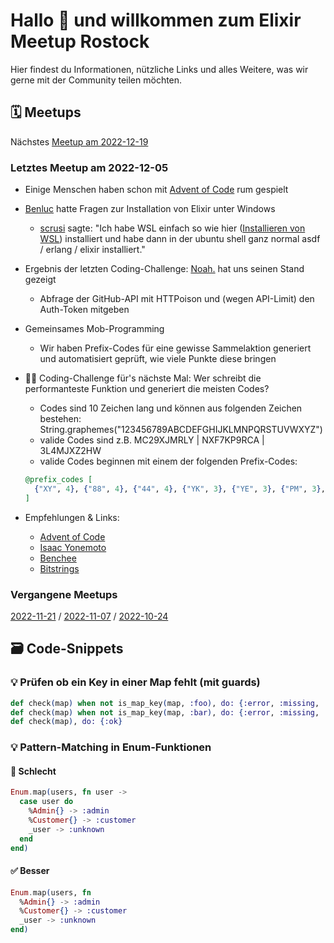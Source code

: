 <!--
**Here are some ideas to get you started:**

🙋‍♀️ A short introduction - what is your organization all about?
🌈 Contribution guidelines - how can the community get involved?
👩‍💻 Useful resources - where can the community find your docs? Is there anything else the community should know?
🍿 Fun facts - what does your team eat for breakfast?
🧙 Remember, you can do mighty things with the power of [Markdown](https://docs.github.com/github/writing-on-github/getting-started-with-writing-and-formatting-on-github/basic-writing-and-formatting-syntax)
-->

# Hallo 👋 und willkommen zum Elixir Meetup Rostock

Hier findest du Informationen, nützliche Links und alles Weitere, was wir gerne mit der Community teilen möchten.

## 🗓️ Meetups

Nächstes [Meetup am 2022-12-19](https://www.meetup.com/altow-academy/events/290042304)

### Letztes Meetup am 2022-12-05

- Einige Menschen haben schon mit [Advent of Code](https://adventofcode.com) rum gespielt
- [Benluc](https://github.com/Benluc) hatte Fragen zur Installation von Elixir unter Windows
  - [scrusi](https://github.com/scrusi) sagte: "Ich habe WSL einfach so wie hier ([Installieren von WSL](https://learn.microsoft.com/de-de/windows/wsl/install)) installiert und habe dann in der ubuntu shell ganz normal asdf / erlang / elixir installiert."
- Ergebnis der letzten Coding-Challenge: [Noah.](https://github.com/NoahLeu) hat uns seinen Stand gezeigt
  - Abfrage der GitHub-API mit HTTPoison und (wegen API-Limit) den Auth-Token mitgeben
- Gemeinsames Mob-Programming
  - Wir haben Prefix-Codes für eine gewisse Sammelaktion generiert und automatisiert geprüft, wie viele Punkte diese bringen
- 👩‍💻 Coding-Challenge für's nächste Mal: Wer schreibt die performanteste Funktion und generiert die meisten Codes?

  - Codes sind 10 Zeichen lang und können aus folgenden Zeichen bestehen: String.graphemes("123456789ABCDEFGHIJKLMNPQRSTUVWXYZ")
  - valide Codes sind z.B. MC29XJMRLY | NXF7KP9RCA | 3L4MJXZ2HW
  - valide Codes beginnen mit einem der folgenden Prefix-Codes:

  ```elixir
  @prefix_codes [
    {"XY", 4}, {"88", 4}, {"44", 4}, {"YK", 3}, {"YE", 3}, {"PM", 3}, {"MC", 3}, {"MA", 3}, {"HJ", 3}, {"9Z", 3}, {"77", 3}, {"3L", 3}, {"33", 3}, {"2F", 3}, {"Z9", 2}, {"XA", 2}, {"X4", 2}, {"W6", 2}, {"TX", 2}, {"RM", 2}, {"RC", 2}, {"NX", 2}, {"MY", 2}, {"LY", 2}, {"JR", 2}, {"EA", 2}, {"AB", 2}, {"9M", 2}, {"7C", 2}, {"6W", 2}, {"66", 2}, {"4L", 2}, {"22", 2}, {"55", 1}, {"11", 1}
  ]
  ```

- Empfehlungen & Links:
  - [Advent of Code](https://adventofcode.com)
  - [Isaac Yonemoto](https://www.youtube.com/@isaacyonemoto6251)
  - [Benchee](https://github.com/bencheeorg/benchee)
  - [Bitstrings](https://elixir-lang.org/getting-started/binaries-strings-and-char-lists.html#bitstrings)

### Vergangene Meetups

[2022-11-21](../meetups/2022-11-21.md) / [2022-11-07](../meetups/2022-11-07.md) / [2022-10-24](../meetups/2022-10-24.md)

## 🗃️ Code-Snippets

### 💡 Prüfen ob ein Key in einer Map fehlt (mit guards)

```elixir
def check(map) when not is_map_key(map, :foo), do: {:error, :missing, :foo}
def check(map) when not is_map_key(map, :bar), do: {:error, :missing, :bar}
def check(map), do: {:ok}
```

### 💡 Pattern-Matching in Enum-Funktionen

#### 🚫 Schlecht

```elixir
Enum.map(users, fn user ->
  case user do
    %Admin{} -> :admin
    %Customer{} -> :customer
    _user -> :unknown
  end
end)
```

#### ✅ Besser

```elixir
Enum.map(users, fn
  %Admin{} -> :admin
  %Customer{} -> :customer
  _user -> :unknown
end)
```
